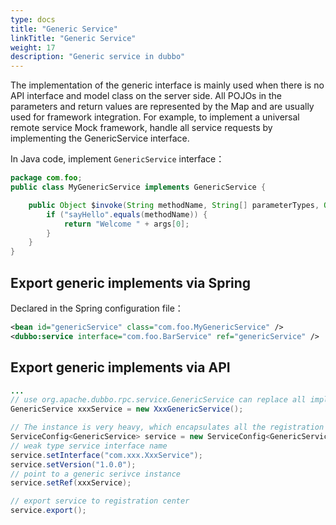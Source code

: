```yaml
---
type: docs
title: "Generic Service"
linkTitle: "Generic Service"
weight: 17
description: "Generic service in dubbo"
---
```


The implementation of the generic interface is mainly used when there is no API interface and model class on the server side. All POJOs in the parameters and return values are represented by the Map and are usually used for framework integration. For example, to implement a universal remote service Mock framework, handle all service requests by implementing the GenericService interface.

In Java code, implement `GenericService` interface：

```java
package com.foo;
public class MyGenericService implements GenericService {

    public Object $invoke(String methodName, String[] parameterTypes, Object[] args) throws GenericException {
        if ("sayHello".equals(methodName)) {
            return "Welcome " + args[0];
        }
    }
}
```

## Export generic implements via Spring

Declared in the Spring configuration file：

```xml
<bean id="genericService" class="com.foo.MyGenericService" />
<dubbo:service interface="com.foo.BarService" ref="genericService" />
```

## Export generic implements via API

```java
...
// use org.apache.dubbo.rpc.service.GenericService can replace all implements
GenericService xxxService = new XxxGenericService();

// The instance is very heavy, which encapsulates all the registration center and service provider connection, please cache
ServiceConfig<GenericService> service = new ServiceConfig<GenericService>();
// weak type service interface name
service.setInterface("com.xxx.XxxService");  
service.setVersion("1.0.0");
// point to a generic serivce instance
service.setRef(xxxService);

// export service to registration center
service.export();
```
